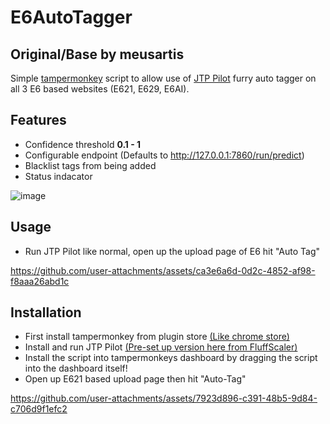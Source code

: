 # E6AutoTagger

## Original/Base by meusartis


Simple [tampermonkey](https://www.tampermonkey.net/) script to allow use of [JTP Pilot](https://huggingface.co/RedRocket/JointTaggerProject) furry auto tagger on all 3 E6 based websites (E621, E629, E6AI).


## Features
* Confidence threshold **0.1 - 1**
* Configurable endpoint (Defaults to http://127.0.0.1:7860/run/predict)
* Blacklist tags from being added
* Status indacator

![image](https://github.com/user-attachments/assets/e1a7e8b7-53af-415f-8a3b-5c56f3ede74e)

  
## Usage
* Run JTP Pilot like normal, open up the upload page of E6 hit "Auto Tag"


https://github.com/user-attachments/assets/ca3e6a6d-0d2c-4852-af98-f8aaa26abd1c


## Installation

* First install tampermonkey from plugin store [(Like chrome store)](https://chromewebstore.google.com/detail/tampermonkey/dhdgffkkebhmkfjojejmpbldmpobfkfo)
* Install and run JTP Pilot [(Pre-set up version here from FluffScaler)](https://files.catbox.moe/tgkbh4.7z)
* Install the script into tampermonkeys dashboard by dragging the script into the dashboard itself!
* Open up E621 based upload page then hit "Auto-Tag" 

https://github.com/user-attachments/assets/7923d896-c391-48b5-9d84-c706d9f1efc2

